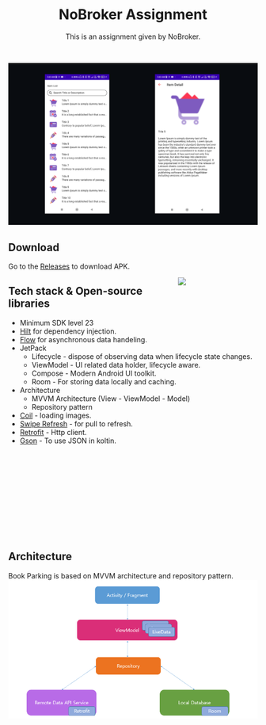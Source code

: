 <h1 align="center">NoBroker Assignment</h1>

<p align="center">  
This is an assignment given by NoBroker.
</p>
</br>
<p align="center">
<img src="/screenshots/app_screenshots.png"/>
</p>

## Download
Go to the [Releases](https://github.com/SpiderGod607/NoBrokerAssignment/releases/tag/1.0) to download APK.

<img src="/screenshots/appvideo.gif" align="right" width="32%"/>

## Tech stack & Open-source libraries
- Minimum SDK level 23
- [Hilt](https://dagger.dev/hilt/) for dependency injection.
- [Flow](https://developer.android.com/kotlin/flow) for asynchronous data handeling.
- JetPack
  - Lifecycle - dispose of observing data when lifecycle state changes.
  - ViewModel - UI related data holder, lifecycle aware.
  - Compose - Modern Android UI toolkit.
  - Room - For storing data locally and caching.
- Architecture
  - MVVM Architecture (View - ViewModel - Model)
  - Repository pattern
- [Coil](https://coil-kt.github.io/coil/compose/) - loading images.
- [Swipe Refresh](https://google.github.io/accompanist/swiperefresh/) - for pull to refresh.
- [Retrofit](https://square.github.io/retrofit/) - Http client.
- [Gson](https://github.com/google/gson) - To use JSON in koltin.
</br>
</br>
</br>
</br>
</br>
</br>
</br>
</br>
</br>
</br>

## Architecture
Book Parking is based on MVVM architecture and repository pattern.
![architecture](/screenshots/architecture.png)
